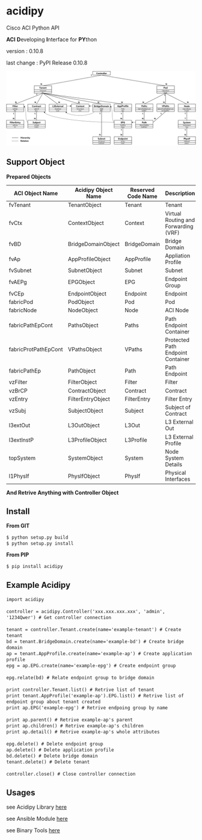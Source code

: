 # acidipy
Cisco ACI Python API

**ACI** **D**eveloping **I**nterface for **PY**thon

version : 0.10.8

last change : PyPI Release 0.10.8

![Relations](./doc/Relation.png)

## Support Object

**Prepared Objects**

| ACI Object Name | Acidipy Object Name | Reserved Code Name | Description |
|-----------------|---------------------|--------------------|-------------|
| fvTenant | TenantObject | Tenant | Tenant |
| fvCtx | ContextObject | Context | Virtual Routing and Forwarding (VRF) |
| fvBD | BridgeDomainObject | BridgeDomain | Bridge Domain |
| fvAp | AppProfileObject | AppProfile | Appliation Profile |
| fvSubnet | SubnetObject | Subnet | Subnet |
| fvAEPg | EPGObject | EPG | Endpoint Group |
| fvCEp | EndpointObject | Endpoint | Endpoint |
| fabricPod | PodObject | Pod | Pod |
| fabricNode | NodeObject | Node | ACI Node |
| fabricPathEpCont | PathsObject | Paths | Path Endpoint Container |
| fabricProtPathEpCont | VPathsObject | VPaths | Protected Path Endpoint Container |
| fabricPathEp | PathObject | Path | Path Endpoint |
| vzFilter | FilterObject | Filter | Filter |
| vzBrCP | ContractObject | Contract | Contract |
| vzEntry | FilterEntryObject | FilterEntry | Filter Entry |
| vzSubj | SubjectObject | Subject | Subject of Contract |
| l3extOut | L3OutObject | L3Out | L3 External Out |
| l3extInstP | L3ProfileObject | L3Profile | L3 External Profile |
| topSystem | SystemObject | System | Node System Details |
| l1PhysIf | PhysIfObject | PhysIf | Physical Interfaces |

**And Retrive Anything with Controller Object**

## Install

**From GIT**

	$ python setup.py build
	$ python setup.py install

**From PIP**

	$ pip install acidipy

## Example Acidipy

	import acidipy
	
	controller = acidipy.Controller('xxx.xxx.xxx.xxx', 'admin', '1234Qwer') # Get controller connection
	
	tenant = controller.Tenant.create(name='example-tenant') # Create tenant
	bd = tenant.BridgeDomain.create(name='example-bd') # Create bridge domain
	ap = tenant.AppProfile.create(name='example-ap') # Create application profile
	epg = ap.EPG.create(name='example-epg') # Create endpoint group
	
	epg.relate(bd) # Relate endpoint group to bridge domain
	
	print controller.Tenant.list() # Retrive list of tenant
	print tenant.AppProfile('example-ap').EPG.list() # Retrive list of endpoint group about tenant created
	print ap.EPG('example-epg') # Retrive endpoing group by name
	
	print ap.parent() # Retrive example-ap's parent
	print ap.children() # Retrive example-ap's children
	print ap.detail() # Retrive example-ap's whole attributes
	
	epg.delete() # Delete endpoint group
	ap.delete() # Delete application profile
	bd.delete() # Delete bridge domain
	tenant.delete() # Delete tenant
	
	controller.close() # Close controller connection

## Usages

see Acidipy Library [here](doc/usages_acidipy.md)

see Ansible Module [here](doc/usages_ansible.md)

see Binary Tools [here](doc/usages_bintools.md)
